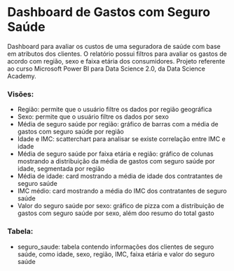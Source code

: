 # Dashboard de Gastos com Seguro Saúde
Dashboard para avaliar os custos de uma seguradora de saúde com base em atributos dos clientes. O relatório possui filtros para avaliar os gastos de acordo com região, sexo e faixa etária dos consumidores. Projeto referente ao curso Microsoft Power BI para Data Science 2.0, da Data Science Academy.

### Visões:
- Região: permite que o usuário filtre os dados por região geográfica
- Sexo: permite que o usuário filtre os dados por sexo
- Média de seguro saúde por região: gráfico de barras com a média de gastos com seguro saúde por região
- Idade e IMC: scatterchart para analisar se existe correlação entre IMC e idade
- Média de seguro saúde por faixa etária e região: gráfico de colunas mostrando a distribuição da média de gastos com seguro saúde por idade, segmentada por região
- Média de idade: card mostrando a média de idade dos contratantes de seguro saúde
- IMC médio: card mostrando a média do IMC dos contratantes de seguro saúde
- Valor do seguro saúde por sexo: gráfico de pizza com a distribuição de gastos com seguro saúde por sexo, além doo resumo do total gasto

### Tabela:
- seguro_saude: tabela contendo informações dos clientes de seguro saúde, como idade, sexo, região, IMC, faixa etária e valor do seguro saúde 
